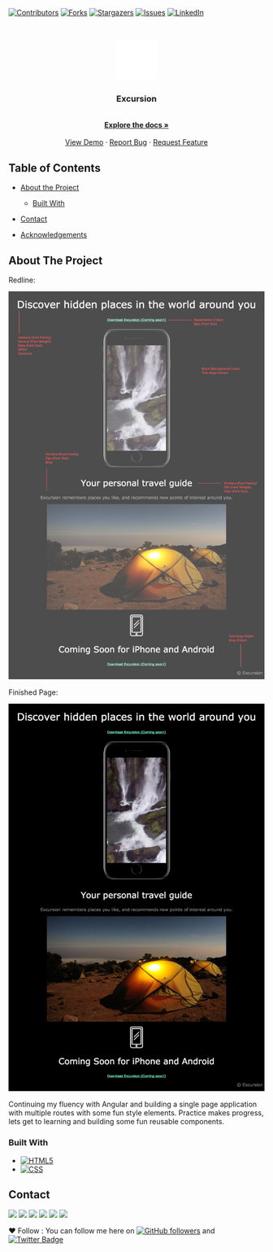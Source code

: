 [![Contributors][contributors-shield]][contributors-url]
[![Forks][forks-shield]][forks-url]
[![Stargazers][stars-shield]][stars-url]
[![Issues][issues-shield]][issues-url]
[![LinkedIn][linkedin-shield]][linkedin]

<br />
<p align="center">
  <a href="https://github.com/JoshSevy/cademy-excursion)">
    <img src="resources/images/phone.png" alt="Logo" width="80" height="80">
  </a>

  <h3 align="center">Excursion</h3>

  <p align="center">
    <br />
    <a href="https://github.com/JoshSevy/cademy-excursion"><strong>Explore the docs »</strong></a>
    <br />
    <br />
    <a href="https://joshsevy.github.io/cademy-excursion/">View Demo</a>
    ·
    <a href="https://github.com/JoshSevy/cademy-excursion/issues">Report Bug</a>
    ·
    <a href="https://github.com/JoshSevy/cademy-excursion/issues">Request Feature</a>
  </p>
</p>

## Table of Contents

- [About the Project](#about-the-project)
  - [Built With](#built-with)

- [Contact](#contact)
- [Acknowledgements](#acknowledgements)

<!-- ABOUT THE PROJECT -->

## About The Project

Redline:

![mock-up](assets/excursion_redline.png)

Finished Page:

![finished](assets/excursion.png)


Continuing my fluency with Angular and building a single page application with multiple routes with some fun style elements. Practice makes progress, lets get to learning and building some fun reusable components.

### Built With

- [![HTML5](https://img.shields.io/badge/-HTML5-black?style=flat-square&logo=html&logoColor=ffff3f)](https://developer.mozilla.org/en-US/docs/Web/Guide/HTML/HTML5)
- [![CSS](https://img.shields.io/badge/-CSS-black?style=flat-square&logo=css)](https://developer.mozilla.org/en-US/docs/Web/CSS)


## Contact

[<img src="https://img.shields.io/badge/LinkedIn-joshua--sevy-informational?style=for-the-badge&labelColor=black&logo=linkedin&logoColor=0077b5&&color=0077b5"/>][linkedin]
[<img src="https://img.shields.io/badge/Outlook-joshuasevy@outlook.com-informational?style=for-the-badge&labelColor=black&logoColor=d14836&logo=microsoft&color=d14836"/>][outlook]
[<img src="https://img.shields.io/badge/Github-JoshSevy-informational?style=for-the-badge&labelColor=black&logo=github&color=7d88e6"/>][github]
[<img src="https://img.shields.io/badge/HackerRank-Joshua_Sevy-informational?style=for-the-badge&labelColor=black&logo=hackerrank&color=7d88e6"/>][hackerrank]
[<img src="https://img.shields.io/badge/Stackoverflow-joshua--sevy-informational?style=for-the-badge&labelColor=black&logo=stackoverflow&logoColor=fe7a16&color=fe7a16"/>][stackoverflow]
[<img src="https://img.shields.io/badge/Twitter-@joshsevy-informational?style=for-the-badge&labelColor=black&logo=twitter&logoColor=#1DA1F2&color=1da1f2"/>][twitter]

❤️ Follow : You can follow me here on [![GitHub followers](https://img.shields.io/github/followers/JoshSevy?label=Follow&style=social)](https://github.com/JoshSevy/?tab=follow) and [![Twitter Badge](https://img.shields.io/badge/-@joshsevy-1ca0f1?style=flat-square&labelColor=1ca0f1&logo=twitter&logoColor=white&link=https://twitter.com/JoshSevy)](https://twitter.com/JoshSevy)


<!-- MARKDOWN LINKS & IMAGES -->
<!-- https://www.markdownguide.org/basic-syntax/#reference-style-links -->

[contributors-shield]: https://img.shields.io/github/contributors/JoshSevy/cademy-excursion.svg?style=flat-square
[contributors-url]: https://github.com/JoshSevy/cademy-excursion/graphs/contributors
[forks-shield]: https://img.shields.io/github/forks/JoshSevy/cademy-excursion.svg?style=flat-square
[forks-url]: https://github.com/JoshSevy/cademy-excursion/network/members
[stars-shield]: https://img.shields.io/github/stars/JoshSevy/cademy-excursion.svg?style=flat-square
[stars-url]: https://github.com/JoshSevy/cademy-excursion/stargazers
[issues-shield]: https://img.shields.io/github/issues/JoshSevy/cademy-excursion.svg?style=flat-square
[issues-url]: https://github.com/JoshSevy/cademy-excursion/issues
[license-shield]: https://img.shields.io/github/license/JoshSevy/cademy-excursion.svg?style=flat-square
[license-url]: https://github.com/JoshSevy/cademy-excursion/blob/master/LICENSE.txt
[linkedin-shield]: https://img.shields.io/badge/-LinkedIn-black.svg?style=flat-square&logo=linkedin&colorB=555

<!-- Personal Definitions  -->

[linkedin]: https://www.linkedin.com/in/joshua-sevy
[outlook]: mailto:joshuasevy@outlook.com
[stackoverflow]: https://stackoverflow.com/users/12935748/joshuasevy
[github]: https://github.com/JoshSevy
[twitter]: https://twitter.com/joshsevy
[hackerrank]: https://www.hackerrank.com/joshuasevy
